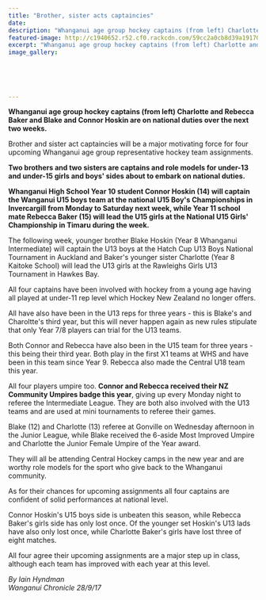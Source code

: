 ```yaml
---
title: "Brother, sister acts captaincies"
date: 
description: "Whanganui age group hockey captains (from left) Charlotte and Rebecca Baker and Blake and Connor Hoskin are on national duties over the next two weeks..."
featured-image: http://c1940652.r52.cf0.rackcdn.com/59cc2a0cb8d39a1917000497/Rebecca-Baker-Connor-Hoskin-chron-28-Sept.jpg
excerpt: "Whanganui age group hockey captains (from left) Charlotte and Rebecca Baker and Blake and Connor Hoskin are on national duties over the next two weeks."
image_gallery:
    
    
    
    
    
---
```


<p><strong>Whanganui age group hockey captains (from left) Charlotte and Rebecca Baker and Blake and Connor Hoskin are on national duties over the next two weeks.</strong></p>
<p class="element element-paragraph">Brother and sister act captaincies will be a major motivating force for four upcoming Whanganui age group representative hockey team assignments.</p>
<p class="element element-paragraph"><strong>Two brothers and two sisters are captains and role models for under-13 and under-15 girls and boys' sides about to embark on national duties.</strong></p>
<p class="element element-paragraph"><strong>Whanganui High School Year 10 student Connor Hoskin (14) will captain the Wanganui U15 boys team at the national U15 Boy's Championships in Invercargill from Monday to Saturday next week, while Year 11 school mate Rebecca Baker (15) will lead the U15 girls at the National U15 Girls' Championship in Timaru during the week.</strong></p>
<p class="element element-paragraph">The following week, younger brother Blake Hoskin (Year 8 Whanganui Intermediate) will captain the U13 boys at the Hatch Cup U13 Boys National Tournament in Auckland and Baker's younger sister Charlotte (Year 8 Kaitoke School) will lead the U13 girls at the Rawleighs Girls U13 Tournament in Hawkes Bay.</p>
<p class="element element-paragraph">All four captains have been involved with hockey from a young age having all played at under-11 rep level which Hockey New Zealand no longer offers.</p>
<p class="element element-paragraph">All have also have been in the U13 reps for three years - this is Blake's and Charoltte's third year, but this will never happen again as new rules stipulate that only Year 7/8 players can trial for the U13 teams.</p>
<p class="element element-paragraph">Both Connor and Rebecca have also been in the U15 team for three years - this being their third year. Both play in the first X1 teams at WHS and have been in this team since Year 9. Rebecca also made the Central U18 team this year.</p>
<p class="element element-paragraph">All four players umpire too. <strong>Connor and Rebecca received their NZ Community Umpires badge this year</strong>, giving up every Monday night to referee the Intermediate League. They are both also involved with the U13 teams and are used at mini tournaments to referee their games.</p>
<p class="element element-paragraph">Blake (12) and Charlotte (13) referee at Gonville on Wednesday afternoon in the Junior League, while Blake received the 6-aside Most Improved Umpire and Charlotte the Junior Female Umpire of the Year award.</p>
<p class="element element-paragraph">They will all be attending Central Hockey camps in the new year and are worthy role models for the sport who give back to the Whanganui community.</p>
<p class="element element-paragraph">As for their chances for upcoming assignments all four captains are confident of solid performances at national level.</p>
<p class="element element-paragraph">Connor Hoskin's U15 boys side is unbeaten this season, while Rebecca Baker's girls side has only lost once. Of the younger set Hoskin's U13 lads have also only lost once, while Charlotte Baker's girls have lost three of eight matches.</p>
<p class="element element-paragraph">All four agree their upcoming assignments are a major step up in class, although each team has improved with each year at this level.</p>
<p class="element element-paragraph"><em>By Iain Hyndman</em><br /><em>Wanganui Chronicle 28/9/17</em></p>

